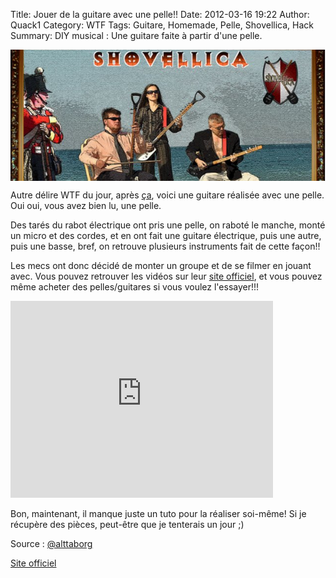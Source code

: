 Title: Jouer de la guitare avec une pelle!!
Date: 2012-03-16 19:22
Author: Quack1
Category: WTF
Tags: Guitare, Homemade, Pelle, Shovellica, Hack
Summary: DIY musical : Une guitare faite à partir d'une pelle.

<div align=center><img src="upload/shovellica.png" width="600" align=center /></div>

Autre délire WTF du jour, après [ça][], voici une guitare réalisée avec
une pelle. Oui oui, vous avez bien lu, une pelle.

Des tarés du rabot électrique ont pris une pelle, on raboté le manche,
monté un micro et des cordes, et en ont fait une guitare électrique,
puis une autre, puis une basse, bref, on retrouve plusieurs instruments
fait de cette façon!!

Les mecs ont donc décidé de monter un groupe et de se filmer en jouant
avec. Vous pouvez retrouver les vidéos sur leur [site officiel][], et
vous pouvez même acheter des pelles/guitares si vous voulez l'essayer!!!

<iframe width="420" height="315" src="http://www.youtube.com/embed/tc6gv-fbUDs" frameborder="0" allowfullscreen></iframe>

Bon, maintenant, il manque juste un tuto pour la réaliser soi-même! Si
je récupère des pièces, peut-être que je tenterais un jour ;)

Source : [@alttaborg][]

[Site officiel][site officiel]

  [ça]: http://quack1.wordpress.com/2012/03/16/10h-de-respiration-de-dark-vador/ "10h de respiration de Dark Vador"
  [site officiel]: http://www.shovellica.com/ "http://www.shovellica.com/"
  [@alttaborg]: https://twitter.com/#!/alttaborg/status/180714599757258754 "@alttaborg"
